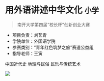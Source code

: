 # 用外语讲述中华文化 <small>小学</small>

> 南开大学第四届“校长杯”创新创业大赛

- 项目负责：刘艺青
- 学院单位：外国语学院
- 参赛类别：“青年红色筑梦之旅”赛道公益组
- 指导老师：王寅

[中国近代史](中国近代史/)
[地理与民俗](地理与民俗/)
[民乐与传统艺术](民乐与传统艺术/)

![](_media/bg.png)